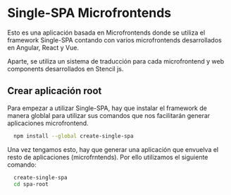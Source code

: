 
# Single-SPA Microfrontends
Esto es una aplicación basada en Microfrontends donde se utiliza el framework Single-SPA contando con varios microfrontends desarrollados en Angular, React y Vue. 

Aparte, se utiliza un sistema de traducción para cada microfrontend y web components desarrollados en Stencil js.


## Crear aplicación root

Para empezar a utilizar Single-SPA, hay que instalar el framework de manera globlal para utilizar sus comandos que nos facilitarán generar aplicaciones microfrontend. 

```bash
  npm install --global create-single-spa
```

Una vez tengamos esto, hay que generar una aplicación que envuelva el resto de aplicaciones (microfrntends). Por ello utilizamos el siguiente comando:

```bash
  create-single-spa
  cd spa-root
```
    